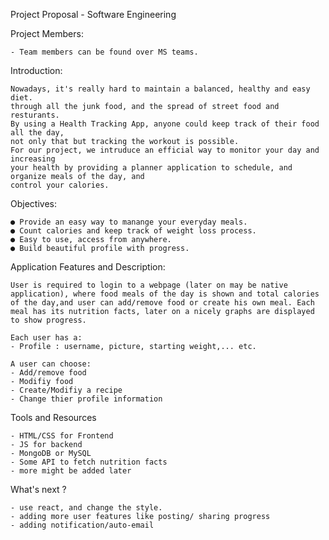 Project Proposal - Software Engineering

Project Members: 

    - Team members can be found over MS teams.
    
Introduction:

    Nowadays, it's really hard to maintain a balanced, healthy and easy diet. 
    through all the junk food, and the spread of street food and resturants.
    By using a Health Tracking App, anyone could keep track of their food all the day,
    not only that but tracking the workout is possible.
    For our project, we intruduce an efficial way to monitor your day and increasing 
    your health by providing a planner application to schedule, and organize meals of the day, and 
    control your calories.

Objectives:

    ● Provide an easy way to manange your everyday meals.
    ● Count calories and keep track of weight loss process.
    ● Easy to use, access from anywhere.
    ● Build beautiful profile with progress.

Application Features and Description:

    User is required to login to a webpage (later on may be native application), where food meals of the day is shown and total calories of the day,and user can add/remove food or create his own meal. Each meal has its nutrition facts, later on a nicely graphs are displayed to show progress.

    Each user has a:
    - Profile : username, picture, starting weight,... etc.
    
    A user can choose:
    - Add/remove food
    - Modifiy food 
    - Create/Modifiy a recipe
    - Change thier profile information


Tools and Resources

    - HTML/CSS for Frontend
    - JS for backend
    - MongoDB or MySQL 
    - Some API to fetch nutrition facts
    - more might be added later

What's next ?

    - use react, and change the style.
    - adding more user features like posting/ sharing progress
    - adding notification/auto-email 